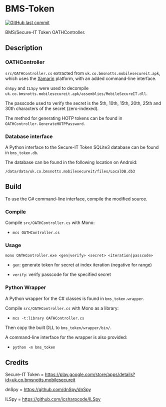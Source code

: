 # BMS-Token

[![GitHub last commit](https://img.shields.io/github/last-commit/Zedeldi/BMS-Token?style=flat-square)](https://github.com/Zedeldi/BMS-Token/commits)

BMS/Secure-IT Token OATHController.

## Description

### OATHController

`src/OATHController.cs` extracted from `uk.co.bmsnotts.mobilesecureit.apk`, which uses the [Xamarin](https://dotnet.microsoft.com/en-us/apps/xamarin) platform, with an added command-line interface.

`dnSpy` and `ILSpy` were used to decompile `uk.co.bmsnotts.mobilesecureit.apk/assemblies/MobileSecureIT.dll`.

The passcode used to verify the secret is the 5th, 10th, 15th, 20th, 25th and 30th characters of the secret (zero-indexed).

The method for generating HOTP tokens can be found in `OATHController.GenerateHOTPPassword`.

### Database interface

A Python interface to the Secure-IT Token SQLite3 database can be found in `bms_token.db`.

The database can be found in the following location on Android:

`/data/data/uk.co.bmsnotts.mobilesecureit/files/LocalDB.db3`

## Build

To use the C# command-line interface, compile the modified source.

### Compile

Compile `src/OATHController.cs` with Mono:
 
  - `mcs OATHController.cs`

### Usage

`mono OATHController.exe <gen|verify> <secret> <iteration|passcode>`

  - `gen`: generate token for secret at index iteration (negative for range)

  - `verify`: verify passcode for the specified secret


### Python Wrapper

A Python wrapper for the C# classes is found in `bms_token.wrapper`.

Compile `src/OATHController.cs` with Mono as a library:
 
  - `mcs -t:library OATHController.cs`

Then copy the built DLL to `bms_token/wrapper/bin/`.

A command-line interface for the wrapper is also provided:

  - `python -m bms_token`

## Credits

Secure-IT Token = <https://play.google.com/store/apps/details?id=uk.co.bmsnotts.mobilesecureit>

dnSpy = <https://github.com/dnSpy/dnSpy>

ILSpy = <https://github.com/icsharpcode/ILSpy>
